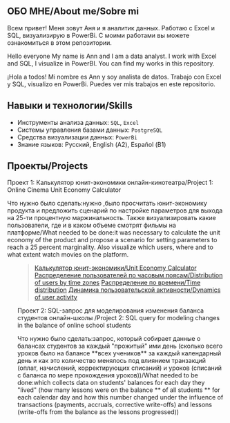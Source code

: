## ОБО МНЕ/About me/Sobre mi

Всем привет! Меня зовут Аня и я аналитик данных. Работаю с Excel и SQL, визуализирую в PowerBi. С моими работами вы можете ознакомиться в этом репозитории.

Hello everyone My name is Ann and I am a data analyst. I work with Excel and SQL, I visualize in PowerBI. You can find my works in this repository.

¡Hola a todos! Mi nombre es Ann y soy analista de datos. Trabajo con Excel y SQL, visualizo en PowerBi. Puedes ver mis trabajos en este repositorio.

## Навыки и технологии/Skills
- Инструменты анализа данных: ``SQL``, ``Excel``
- Системы управления базами данных: ``PostgreSQL``
- Средства визуализации данных: ``PowerBi``
- Знание языков: Русский, English (А2), Español (В1)

## Проекты/Projects
<p> Проект 1: Калькулятор юнит-экономики онлайн-кинотеатра/Project 1: Online Cinema Unit Economy Calculator</p>
<p>Что нужно было сделать:нужно ,было просчитать юнит-экономику продукта и предложить сценарий по настройке параметров для выхода на 25-ти процентную маржинальность. Также визуализировать какие пользователи, где и в каком объеме смотрят фильмы на платформе/What needed to be done:it was necessary to calculate the unit economy of the product and propose a scenario for setting parameters to reach a 25 percent marginality. Also visualize which users, where and to what extent watch movies on the platform.<p>
<ol>

> <a href="unit economy calculator.jpg">Калькулятор юнит-экономики/Unit Economy Calculator</a>
> <a href="visualization1.jpg">Распределение пользователей по часовым поясам/Distribution of users by time zones</a>
> <a href="visualization2.jpg">Распределение по времени/Time distribution</a>
> <a href="visualization3.jpg">Динамика пользовательской активности/Dynamics of user activity</a>

<p> Проект 2: SQL-запрос для моделирования изменения баланса студентов онлайн-школы /Project 2: SQL query for modeling changes in the balance of online school students</p>
<p>Что нужно было сделать:запрос, который собирает данные о балансах студентов за каждый "прожитый" ими день (сколько всего уроков было на балансе **всех учеников** за каждый календарный день и как это количество менялось под влиянием транзакций (оплат, начислений, корректирующих списаний) и уроков (списаний с баланса по мере прохождения уроков))/What needed to be done:which collects data on students' balances for each day they "lived" (how many lessons were on the balance ** of all students ** for each calendar day and how this number changed under the influence of transactions (payments, accruals, corrective write-offs) and lessons (write-offs from the balance as the lessons progressed))<p>
<ol>
